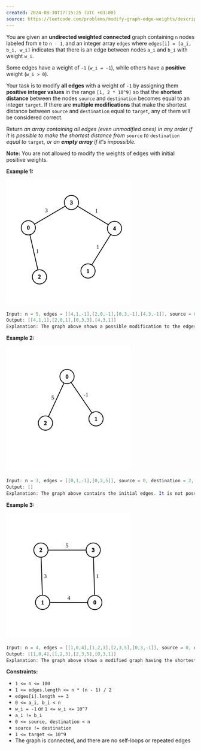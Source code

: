 ```yaml
---
created: 2024-08-30T17:15:25 (UTC +03:00)
source: https://leetcode.com/problems/modify-graph-edge-weights/description/?envType=daily-question&envId=2024-08-30
---
```

You are given an **undirected weighted** **connected** graph containing `n` nodes labeled from `0` to `n - 1`, and an integer array `edges` where `edges[i] = [a_i, b_i, w_i]` indicates that there is an edge between nodes `a_i` and `b_i` with weight `w_i`.

Some edges have a weight of `-1` (`w_i = -1`), while others have a **positive** weight (`w_i > 0`).

Your task is to modify **all edges** with a weight of `-1` by assigning them **positive integer values** in the range `[1, 2 * 10^9]` so that the **shortest distance** between the nodes `source` and `destination` becomes equal to an integer `target`. If there are **multiple** **modifications** that make the shortest distance between `source` and `destination` equal to `target`, any of them will be considered correct.

Return _an array containing all edges (even unmodified ones) in any order if it is possible to make the shortest distance from_ `source` _to_ `destination` _equal to_ `target`_, or an **empty array** if it's impossible._

**Note:** You are not allowed to modify the weights of edges with initial positive weights.


**Example 1:**

![img.png](img.png)

``` Java
Input: n = 5, edges = [[4,1,-1],[2,0,-1],[0,3,-1],[4,3,-1]], source = 0, destination = 1, target = 5
Output: [[4,1,1],[2,0,1],[0,3,3],[4,3,1]]
Explanation: The graph above shows a possible modification to the edges, making the distance from 0 to 1 equal to 5.
```


**Example 2:**

![img_1.png](img_1.png)

``` Java
Input: n = 3, edges = [[0,1,-1],[0,2,5]], source = 0, destination = 2, target = 6
Output: []
Explanation: The graph above contains the initial edges. It is not possible to make the distance from 0 to 2 equal to 6 by modifying the edge with weight -1. So, an empty array is returned.
```


**Example 3:**

![img_2.png](img_2.png)

``` Java
Input: n = 4, edges = [[1,0,4],[1,2,3],[2,3,5],[0,3,-1]], source = 0, destination = 2, target = 6
Output: [[1,0,4],[1,2,3],[2,3,5],[0,3,1]]
Explanation: The graph above shows a modified graph having the shortest distance from 0 to 2 as 6.
```


**Constraints:**

-   `1 <= n <= 100`
-   `1 <= edges.length <= n * (n - 1) / 2`
-   `edges[i].length == 3`
-   `0 <= a_i, b_i < n`
-   `w_i = -1` or `1 <= w_i <= 10^7`
-   `a_i != b_i`
-   `0 <= source, destination < n`
-   `source != destination`
-   `1 <= target <= 10^9`
-   The graph is connected, and there are no self-loops or repeated edges

